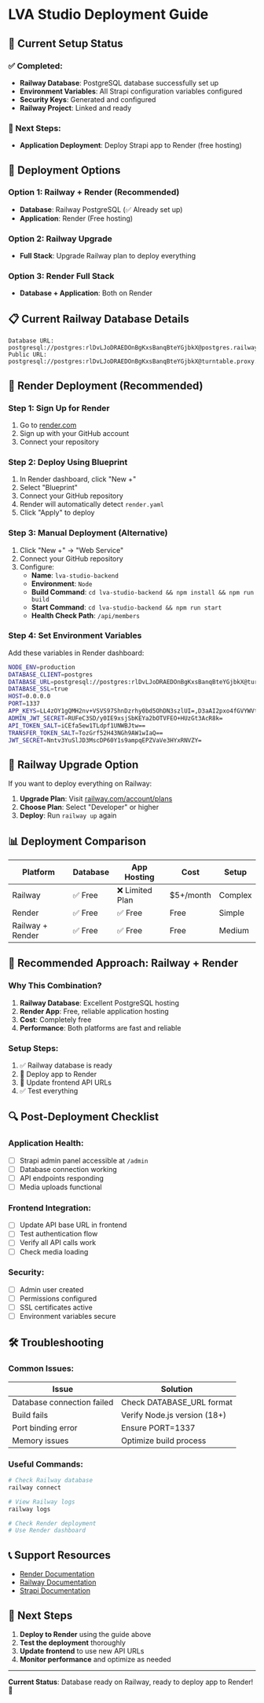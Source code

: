 # LVA Studio Deployment Guide

## 🎯 Current Setup Status

### ✅ Completed:
- **Railway Database**: PostgreSQL database successfully set up
- **Environment Variables**: All Strapi configuration variables configured
- **Security Keys**: Generated and configured
- **Railway Project**: Linked and ready

### 🔄 Next Steps:
- **Application Deployment**: Deploy Strapi app to Render (free hosting)

## 🚀 Deployment Options

### Option 1: Railway + Render (Recommended)
- **Database**: Railway PostgreSQL (✅ Already set up)
- **Application**: Render (Free hosting)

### Option 2: Railway Upgrade
- **Full Stack**: Upgrade Railway plan to deploy everything

### Option 3: Render Full Stack
- **Database + Application**: Both on Render

## 📋 Current Railway Database Details

```
Database URL: postgresql://postgres:rlDvLJoDRAEDOnBgKxsBanqBteYGjbkX@postgres.railway.internal:5432/railway
Public URL: postgresql://postgres:rlDvLJoDRAEDOnBgKxsBanqBteYGjbkX@turntable.proxy.rlwy.net:47370/railway
```

## 🎨 Render Deployment (Recommended)

### Step 1: Sign Up for Render
1. Go to [render.com](https://render.com)
2. Sign up with your GitHub account
3. Connect your repository

### Step 2: Deploy Using Blueprint
1. In Render dashboard, click "New +"
2. Select "Blueprint"
3. Connect your GitHub repository
4. Render will automatically detect `render.yaml`
5. Click "Apply" to deploy

### Step 3: Manual Deployment (Alternative)
1. Click "New +" → "Web Service"
2. Connect your GitHub repository
3. Configure:
   - **Name**: `lva-studio-backend`
   - **Environment**: `Node`
   - **Build Command**: `cd lva-studio-backend && npm install && npm run build`
   - **Start Command**: `cd lva-studio-backend && npm run start`
   - **Health Check Path**: `/api/members`

### Step 4: Set Environment Variables
Add these variables in Render dashboard:

```bash
NODE_ENV=production
DATABASE_CLIENT=postgres
DATABASE_URL=postgresql://postgres:rlDvLJoDRAEDOnBgKxsBanqBteYGjbkX@turntable.proxy.rlwy.net:47370/railway
DATABASE_SSL=true
HOST=0.0.0.0
PORT=1337
APP_KEYS=LL4zOY1gQMH2nv+VSVS97ShnDzrhy0bd5OhDN3szlUI=,D3aAI2pxo4fGVYWVtff3d+ENFgXHjrHR/SLDHd9UWHo=,DZHh2pXFMkAE4P6DHcQLgZsBiv2BpVYOAIZSP1xBc6k=,7pfZNkhB+XHbQz191XBB3j7bu7EWLhJ+D9v/OF25pVI=
ADMIN_JWT_SECRET=RUFeC3SD/y0IE9xsjSbKEYa2bOTVFEO+HUzGt3AcR8k=
API_TOKEN_SALT=iCEfa5ew1TLdpf1UNWBJtw==
TRANSFER_TOKEN_SALT=TozGrf52H43NGh9AW1wIaQ==
JWT_SECRET=Nntv3YuSlJD3MscDP60Y1s9ampqEPZVaVe3HYxRNVZY=
```

## 🔧 Railway Upgrade Option

If you want to deploy everything on Railway:

1. **Upgrade Plan**: Visit [railway.com/account/plans](https://railway.com/account/plans)
2. **Choose Plan**: Select "Developer" or higher
3. **Deploy**: Run `railway up` again

## 📊 Deployment Comparison

| Platform | Database | App Hosting | Cost | Setup |
|----------|----------|-------------|------|-------|
| Railway | ✅ Free | ❌ Limited Plan | $5+/month | Complex |
| Render | ✅ Free | ✅ Free | Free | Simple |
| Railway + Render | ✅ Free | ✅ Free | Free | Medium |

## 🎯 Recommended Approach: Railway + Render

### Why This Combination?
1. **Railway Database**: Excellent PostgreSQL hosting
2. **Render App**: Free, reliable application hosting
3. **Cost**: Completely free
4. **Performance**: Both platforms are fast and reliable

### Setup Steps:
1. ✅ Railway database is ready
2. 🔄 Deploy app to Render
3. 🔄 Update frontend API URLs
4. ✅ Test everything

## 🔍 Post-Deployment Checklist

### Application Health:
- [ ] Strapi admin panel accessible at `/admin`
- [ ] Database connection working
- [ ] API endpoints responding
- [ ] Media uploads functional

### Frontend Integration:
- [ ] Update API base URL in frontend
- [ ] Test authentication flow
- [ ] Verify all API calls work
- [ ] Check media loading

### Security:
- [ ] Admin user created
- [ ] Permissions configured
- [ ] SSL certificates active
- [ ] Environment variables secure

## 🛠️ Troubleshooting

### Common Issues:

| Issue | Solution |
|-------|----------|
| Database connection failed | Check DATABASE_URL format |
| Build fails | Verify Node.js version (18+) |
| Port binding error | Ensure PORT=1337 |
| Memory issues | Optimize build process |

### Useful Commands:
```bash
# Check Railway database
railway connect

# View Railway logs
railway logs

# Check Render deployment
# Use Render dashboard
```

## 📞 Support Resources

- [Render Documentation](https://render.com/docs)
- [Railway Documentation](https://docs.railway.app/)
- [Strapi Documentation](https://docs.strapi.io/)

## 🎉 Next Steps

1. **Deploy to Render** using the guide above
2. **Test the deployment** thoroughly
3. **Update frontend** to use new API URLs
4. **Monitor performance** and optimize as needed

---

**Current Status**: Database ready on Railway, ready to deploy app to Render! 🚀 